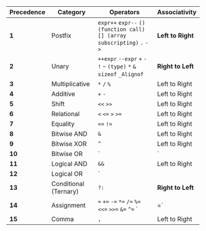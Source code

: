 
|Precedence|Category|Operators|Associativity|
|---|---|---|---|
|**1**|Postfix|`expr++` `expr--` `() (function call)` `[] (array subscripting)` `.` `->`|**Left to Right**|
|**2**|Unary|`++expr` `--expr` `+` `-` `!` `~` `(type)` `*` `&` `sizeof` `_Alignof`|**Right to Left**|
|**3**|Multiplicative|`*` `/` `%`|Left to Right|
|**4**|Additive|`+` `-`|Left to Right|
|**5**|Shift|`<<` `>>`|Left to Right|
|**6**|Relational|`<` `<=` `>` `>=`|Left to Right|
|**7**|Equality|`==` `!=`|Left to Right|
|**8**|Bitwise AND|`&`|Left to Right|
|**9**|Bitwise XOR|`^`|Left to Right|
|**10**|Bitwise OR|`|`|
|**11**|Logical AND|`&&`|Left to Right|
|**12**|Logical OR|`||
|**13**|Conditional (Ternary)|`?:`|**Right to Left**|
|**14**|Assignment|`=` `+=` `-=` `*=` `/=` `%=` `<<=` `>>=` `&=` `^=` `|=`|
|**15**|Comma|`,`|Left to Right|